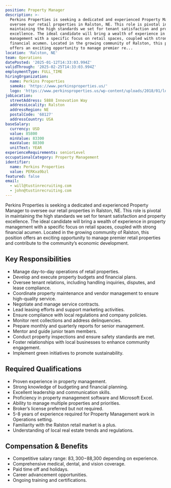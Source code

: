 ```yaml
---
position: Property Manager
description: >-
  Perkins Properties is seeking a dedicated and experienced Property Manager to
  oversee our retail properties in Ralston, NE. This role is pivotal in
  maintaining the high standards we set for tenant satisfaction and property
  excellence. The ideal candidate will bring a wealth of experience in property
  management with a specific focus on retail spaces, coupled with strong
  financial acumen. Located in the growing community of Ralston, this position
  offers an exciting opportunity to manage premier re...
location: 'Ralston, NE'
team: Operations
datePosted: '2025-01-12T14:33:03.994Z'
validThrough: '2025-02-25T14:33:03.994Z'
employmentType: FULL_TIME
hiringOrganization:
  name: Perkins Properties
  sameAs: 'https://www.perkinsproperties.us/'
  logo: 'https://www.perkinsproperties.us/wp-content/uploads/2018/01/logo-1.jpg'
jobLocation:
  streetAddress: 5888 Innovation Way
  addressLocality: Ralston
  addressRegion: NE
  postalCode: '68127'
  addressCountry: USA
baseSalary:
  currency: USD
  value: 85800
  minValue: 83300
  maxValue: 88300
  unitText: YEAR
experienceRequirements: seniorLevel
occupationalCategory: Property Management
identifier:
  name: Perkins Properties
  value: PERKxa9bzl
featured: false
email:
  - will@tustinrecruiting.com
  - john@tustinrecruiting.com
---
```




Perkins Properties is seeking a dedicated and experienced Property Manager to oversee our retail properties in Ralston, NE. This role is pivotal in maintaining the high standards we set for tenant satisfaction and property excellence. The ideal candidate will bring a wealth of experience in property management with a specific focus on retail spaces, coupled with strong financial acumen. Located in the growing community of Ralston, this position offers an exciting opportunity to manage premier retail properties and contribute to the community’s economic development.

## Key Responsibilities

- Manage day-to-day operations of retail properties.
- Develop and execute property budgets and financial plans.
- Oversee tenant relations, including handling inquiries, disputes, and lease compliance.
- Coordinate property maintenance and vendor management to ensure high-quality service.
- Negotiate and manage service contracts.
- Lead leasing efforts and support marketing activities.
- Ensure compliance with local regulations and company policies.
- Monitor rent collections and address delinquencies.
- Prepare monthly and quarterly reports for senior management.
- Mentor and guide junior team members.
- Conduct property inspections and ensure safety standards are met.
- Foster relationships with local businesses to enhance community engagement.
- Implement green initiatives to promote sustainability.

## Required Qualifications

- Proven experience in property management.
- Strong knowledge of budgeting and financial planning.
- Excellent leadership and communication skills.
- Proficiency in property management software and Microsoft Excel.
- Ability to manage multiple properties and priorities.
- Broker’s license preferred but not required.
- 5-8 years of experience required for Property Management work in Operations setting.
- Familiarity with the Ralston retail market is a plus.
- Understanding of local real estate trends and regulations.

## Compensation & Benefits

- Competitive salary range: $83,300-$88,300 depending on experience.
- Comprehensive medical, dental, and vision coverage.
- Paid time off and holidays.
- Career advancement opportunities.
- Ongoing training and certifications.